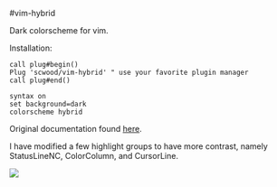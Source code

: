 #vim-hybrid

Dark colorscheme for vim.

Installation:

```
call plug#begin()
Plug 'scwood/vim-hybrid' " use your favorite plugin manager
call plug#end()

syntax on
set background=dark
colorscheme hybrid
```

Original documentation found [here](https://github.com/w0ng/vim-hybrid).

I have modified a few highlight groups to have more contrast, namely StatusLineNC, ColorColumn, and CursorLine.

![](https://cloud.githubusercontent.com/assets/9126138/6469184/7b54ea88-c197-11e4-8e3d-a0a04b1fed0c.png)
